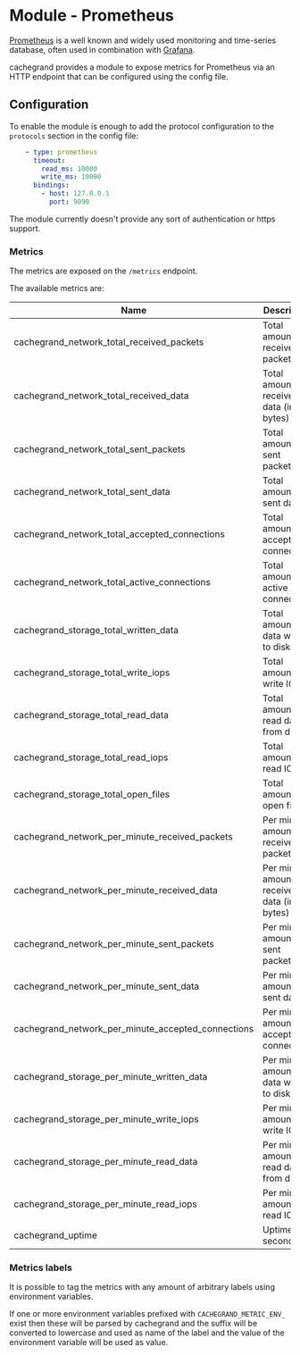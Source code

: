 Module - Prometheus
===================

[Prometheus](https://prometheus.io/) is a well known and widely used monitoring and time-series database, often used in
combination with [Grafana](https://grafana.com/).

cachegrand provides a module to expose metrics for Prometheus via an HTTP endpoint that can be configured using the
config file.

## Configuration

To enable the module is enough to add the protocol configuration to the `protocols` section in the config file:
```yaml
    - type: prometheus
      timeout:
        read_ms: 10000
        write_ms: 10000
      bindings:
        - host: 127.0.0.1
          port: 9090
```

The module currently doesn't provide any sort of authentication or https support.

### Metrics

The metrics are exposed on the `/metrics` endpoint.

The available metrics are:

| Name                                               | Description                                   | Type    |
|----------------------------------------------------|-----------------------------------------------|---------|
| cachegrand_network_total_received_packets          | Total amount of received packets              | Counter |
| cachegrand_network_total_received_data             | Total amount of received data (in bytes)      | Counter |
| cachegrand_network_total_sent_packets              | Total amount of sent packets                  | Counter |
| cachegrand_network_total_sent_data                 | Total amount of sent data                     | Counter |
| cachegrand_network_total_accepted_connections      | Total amount of accepted connections          | Counter |
| cachegrand_network_total_active_connections        | Total amount of active connections            | Counter |
| cachegrand_storage_total_written_data              | Total amount of data written to disk          | Counter |
| cachegrand_storage_total_write_iops                | Total amount of write IOPS                    | Counter |
| cachegrand_storage_total_read_data                 | Total amount of read data from disk           | Counter |
| cachegrand_storage_total_read_iops                 | Total amount of read IOPS                     | Counter |
| cachegrand_storage_total_open_files                | Total amount of open files                    | Counter |
| cachegrand_network_per_minute_received_packets     | Per minute amount of received packets         | Counter |
| cachegrand_network_per_minute_received_data        | Per minute amount of received data (in bytes) | Counter |
| cachegrand_network_per_minute_sent_packets         | Per minute amount of sent packets             | Counter |
| cachegrand_network_per_minute_sent_data            | Per minute amount of sent data                | Counter |
| cachegrand_network_per_minute_accepted_connections | Per minute amount of accepted connections     | Counter |
| cachegrand_storage_per_minute_written_data         | Per minute amount of data written to disk     | Counter |
| cachegrand_storage_per_minute_write_iops           | Per minute amount of write IOPS               | Counter |
| cachegrand_storage_per_minute_read_data            | Per minute amount of read data from disk      | Counter |
| cachegrand_storage_per_minute_read_iops            | Per minute amount of read IOPS                | Counter |
| cachegrand_uptime                                  | Uptime in seconds                             | Counter |

### Metrics labels

It is possible to tag the metrics with any amount of arbitrary labels using environment variables.

If one or more environment variables prefixed with `CACHEGRAND_METRIC_ENV_` exist then these will be parsed by
cachegrand and the suffix will be converted to lowercase and used as name of the label and the value of the environment
variable will be used as value.
